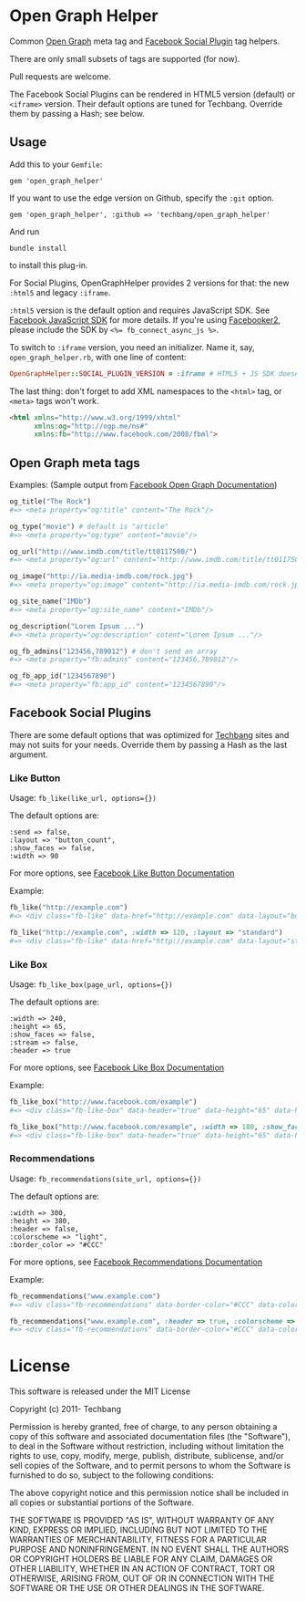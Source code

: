 # Open Graph Helper


Common [Open Graph](http://developers.facebook.com/docs/opengraph/) meta tag and [Facebook Social Plugin](http://developers.facebook.com/docs/plugins/) tag helpers.

There are only small subsets of tags are supported (for now). 

Pull requests are welcome.

The Facebook Social Plugins can be rendered in HTML5 version (default) or `<iframe>` version.  Their default options are tuned for Techbang.  Override them by passing a Hash; see below.

## Usage

Add this to your `Gemfile`:

    gem 'open_graph_helper'

If you want to use the edge version on Github, specify the `:git` option.

    gem 'open_graph_helper', :github => 'techbang/open_graph_helper'

And run

    bundle install

to install this plug-in.

For Social Plugins, OpenGraphHelper provides 2 versions for that: the new `:html5` and legacy `:iframe`.

`:html5` version is the default option and requires JavaScript SDK.  See [Facebook JavaScript SDK](http://developers.facebook.com/docs/reference/javascript/) for more details.  If you're using [Facebooker2](https://github.com/mmangino/facebooker2), please include the SDK by `<%= fb_connect_async_js %>`.

To switch to `:iframe` version, you need an initializer.  Name it, say, `open_graph_helper.rb`, with one line of content:

```ruby
OpenGraphHelper::SOCIAL_PLUGIN_VERSION = :iframe # HTML5 + JS SDK doesn't need this
```

The last thing: don't forget to add XML namespaces to the `<html>` tag, or `<meta>` tags won't work.

``` html
<html xmlns="http://www.w3.org/1999/xhtml"
      xmlns:og="http://ogp.me/ns#"
      xmlns:fb="http://www.facebook.com/2008/fbml">
```

## Open Graph meta tags


Examples: (Sample output from [Facebook Open Graph Documentation](http://developers.facebook.com/docs/opengraph/))

``` ruby
og_title("The Rock")
#=> <meta property="og:title" content="The Rock"/>

og_type("movie") # default is "article"
#=> <meta property="og:type" content="movie"/>

og_url("http://www.imdb.com/title/tt0117500/")
#=> <meta property="og:url" content="http://www.imdb.com/title/tt0117500/"/>

og_image("http://ia.media-imdb.com/rock.jpg")
#=> <meta property="og:image" content="http://ia.media-imdb.com/rock.jpg"/>

og_site_name("IMDb")
#=> <meta property="og:site_name" content="IMDb"/>

og_description("Lorem Ipsum ...")
#=> <meta property="og:description" cotent="Lorem Ipsum ..."/>

og_fb_admins("123456,789012") # don't send an array
#=> <meta property="fb:admins" content="123456,789012"/>

og_fb_app_id("1234567890")
#=> <meta property="fb:app_id" content="1234567890"/>
```

## Facebook Social Plugins

There are some default options that was optimized for [Techbang](http://www.techbang.com.tw) sites and may not suits for  your needs.  Override them by passing a Hash as the last argument.

### Like Button

Usage: `fb_like(like_url, options={})`

The default options are:

    :send => false,
    :layout => "button_count",
    :show_faces => false,
    :width => 90

For more options, see [Facebook Like Button Documentation](http://developers.facebook.com/docs/reference/plugins/like/)

Example:

``` ruby
fb_like("http://example.com")
#=> <div class="fb-like" data-href="http://example.com" data-layout="button_count" data-send="false" data-show-faces="false" data-width="90"></div>

fb_like("http://example.com", :width => 120, :layout => "standard")
#=> <div class="fb-like" data-href="http://example.com" data-layout="standard" data-send="false" data-show-faces="false" data-width="120"></div>
```

### Like Box

Usage: `fb_like_box(page_url, options={})`

The default options are:

    :width => 240,
    :height => 65,
    :show_faces => false,
    :stream => false,
    :header => true

For more options, see [Facebook Like Box Documentation](http://developers.facebook.com/docs/reference/plugins/like-box/)

Example:

``` ruby
fb_like_box("http://www.facebook.com/example")
#=> <div class="fb-like-box" data-header="true" data-height="65" data-href="http://www.facebook.com/example" data-show-faces="false" data-stream="false" data-width="240"></div>

fb_like_box("http://www.facebook.com/example", :width => 180, :show_faces => true)
#=> <div class="fb-like-box" data-header="true" data-height="65" data-href="http://www.facebook.com/example" data-show-faces="true" data-stream="false" data-width="180"></div>
```

### Recommendations

Usage: `fb_recommendations(site_url, options={})`

The default options are:

    :width => 300,
    :height => 380,
    :header => false,
    :colorscheme => "light",
    :border_color => "#CCC"

For more options, see [Facebook Recommendations Documentation](http://developers.facebook.com/docs/reference/plugins/recommendations/)

Example:

``` ruby
fb_recommendations("www.example.com")
#=> <div class="fb-recommendations" data-border-color="#CCC" data-colorscheme="light" data-header="false" data-height="380" data-site="www.example.com" data-width="300"></div>

fb_recommendations("www.example.com", :header => true, :colorscheme => "dark")
#=> <div class="fb-recommendations" data-border-color="#CCC" data-colorscheme="dark" data-header="true" data-height="380" data-site="www.example.com" data-width="300"></div>
```

# License

This software is released under the MIT License

Copyright (c) 2011- Techbang

Permission is hereby granted, free of charge, to any person obtaining a copy of this software and associated documentation files (the "Software"), to deal in the Software without restriction, including without limitation the rights to use, copy, modify, merge, publish, distribute, sublicense, and/or sell copies of the Software, and to permit persons to whom the Software is furnished to do so, subject to the following conditions:

The above copyright notice and this permission notice shall be included in all copies or substantial portions of the Software.

THE SOFTWARE IS PROVIDED "AS IS", WITHOUT WARRANTY OF ANY KIND, EXPRESS OR IMPLIED, INCLUDING BUT NOT LIMITED TO THE WARRANTIES OF MERCHANTABILITY, FITNESS FOR A PARTICULAR PURPOSE AND NONINFRINGEMENT. IN NO EVENT SHALL THE AUTHORS OR COPYRIGHT HOLDERS BE LIABLE FOR ANY CLAIM, DAMAGES OR OTHER LIABILITY, WHETHER IN AN ACTION OF CONTRACT, TORT OR OTHERWISE, ARISING FROM, OUT OF OR IN CONNECTION WITH THE SOFTWARE OR THE USE OR OTHER DEALINGS IN THE SOFTWARE.
